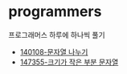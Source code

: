 # programmers

프로그래머스 하루에 하나씩 풀기

- [140108-문자열 나누기](lv1/140108-문자열%20나누기.js)
- [147355-크기가 작은 부분 문자열](lv1/147355-크기가%20작은%20부분%20문자열.js.js)
